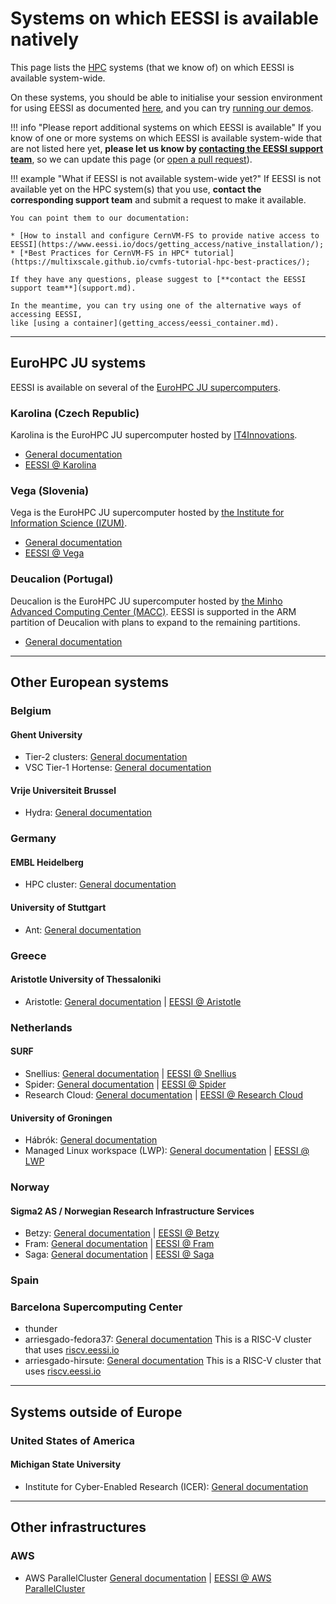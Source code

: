 # Systems on which EESSI is available natively

This page lists the [HPC](https://en.wikipedia.org/wiki/High-performance_computing "High-Performance Computing") systems (that we know of) on which EESSI is available system-wide.

On these systems, you should be able to initialise your session environment for using EESSI as documented [here](using_eessi/setting_up_environment.md),
and you can try [running our demos](using_eessi/eessi_demos.md).

!!! info "Please report additional systems on which EESSI is available"
    If you know of one or more systems on which EESSI is available system-wide that are not listed here yet,
    **please let us know by [contacting the EESSI support team](support.md)**,
    so we can update this page (or [open a pull request](https://github.com/EESSI/docs)).

!!! example "What if EESSI is not available system-wide yet?"
    If EESSI is not available yet on the HPC system(s) that you use,
    **contact the corresponding support team** and submit a request to make it available.
    
    You can point them to our documentation:

    * [How to install and configure CernVM-FS to provide native access to EESSI](https://www.eessi.io/docs/getting_access/native_installation/);
    * [*Best Practices for CernVM-FS in HPC* tutorial](https://multixscale.github.io/cvmfs-tutorial-hpc-best-practices/);

    If they have any questions, please suggest to [**contact the EESSI support team**](support.md).

    In the meantime, you can try using one of the alternative ways of accessing EESSI,
    like [using a container](getting_access/eessi_container.md).

---

## EuroHPC JU systems

EESSI is available on several of the [EuroHPC JU supercomputers](https://eurohpc-ju.europa.eu/supercomputers/our-supercomputers_en).

### Karolina (Czech Republic)

Karolina is the EuroHPC JU supercomputer hosted by [IT4Innovations](https://www.it4i.cz/en).

* [General documentation](https://docs.it4i.cz/karolina/introduction)
* [EESSI @ Karolina](https://docs.it4i.cz/software/eessi)

### Vega (Slovenia)

Vega is the EuroHPC JU supercomputer hosted by [the Institute for Information Science (IZUM)](https://izum.si/en/home).

* [General documentation](https://doc.vega.izum.si)
* [EESSI @ Vega](https://doc.vega.izum.si/eessi)

### Deucalion (Portugal)

Deucalion is the EuroHPC JU supercomputer hosted by [the Minho Advanced Computing Center (MACC)](https://www.macc.fccn.pt/).
EESSI is supported in the ARM partition of Deucalion with plans to expand to the remaining partitions.

* [General documentation](https://docs.deucalion.macc.fccn.pt/)


---

## Other European systems


### Belgium

#### Ghent University

* Tier-2 clusters: [General documentation](https://docs.hpc.ugent.be)
* VSC Tier-1 Hortense: [General documentation](https://docs.vscentrum.be/gent/tier1_hortense.html)

#### Vrije Universiteit Brussel

* Hydra: [General documentation](https://hpc.vub.be)


### Germany

#### EMBL Heidelberg

* HPC cluster: [General documentation](https://www.embl.org/about/info/it-services/it-infrastructure)

#### University of Stuttgart

* Ant: [General documentation](https://www2.icp.uni-stuttgart.de/~jgrad/hpc/_pages/_hpc_facilities/ant.html)

### Greece

#### Aristotle University of Thessaloniki

* Aristotle: [General documentation](https://hpc.it.auth.gr/nodes-summary_en/) | [EESSI @ Aristotle](https://hpc.it.auth.gr/software/eessi/)

### Netherlands

#### SURF

* Snellius: [General documentation](https://servicedesk.surf.nl/wiki/display/WIKI/Snellius) | [EESSI @ Snellius](https://servicedesk.surf.nl/wiki/display/WIKI/EESSI+software+environment)
* Spider: [General documentation](https://doc.spider.surfsara.nl/en/latest/index.html) | [EESSI @ Spider](https://doc.spider.surfsara.nl/en/latest/Pages/software/eessi.html)
* Research Cloud: [General documentation](https://servicedesk.surf.nl/wiki/display/WIKI/SURF+Research+Cloud) | [EESSI @ Research Cloud](https://servicedesk.surf.nl/wiki/display/WIKI/RC+component+EESSI+Client)

#### University of Groningen

* Hábrók: [General documentation](https://wiki.hpc.rug.nl/habrok/introduction/cluster_description)
* Managed Linux workspace (LWP): [General documentation](https://lwpwiki.webhosting.rug.nl/) | [EESSI @ LWP](https://lwpwiki.webhosting.rug.nl/index.php/EESSI)

### Norway

#### Sigma2 AS / Norwegian Research Infrastructure Services

* Betzy: [General documentation](https://documentation.sigma2.no/hpc_machines/betzy.html#betzy) | [EESSI @ Betzy](https://documentation.sigma2.no/software/eessi.html)
* Fram: [General documentation](https://documentation.sigma2.no/hpc_machines/fram.html#fram) | [EESSI @ Fram](https://documentation.sigma2.no/software/eessi.html)
* Saga: [General documentation](https://documentation.sigma2.no/hpc_machines/saga.html#saga) | [EESSI @ Saga](https://documentation.sigma2.no/software/eessi.html)


### Spain

### Barcelona Supercomputing Center

* thunder
* arriesgado-fedora37: [General documentation](https://repo.hca.bsc.es/gitlab/epi-public/risc-v-vector-simulation-environment/-/wikis/HCA-RISC%E2%80%90V-clusters-user-guide)
This is a RISC-V cluster that uses [riscv.eessi.io](https://www.eessi.io/docs/repositories/riscv.eessi.io/)
* arriesgado-hirsute: [General documentation](https://repo.hca.bsc.es/gitlab/epi-public/risc-v-vector-simulation-environment/-/wikis/HCA-RISC%E2%80%90V-clusters-user-guide)
This is a RISC-V cluster that uses [riscv.eessi.io](https://www.eessi.io/docs/repositories/riscv.eessi.io/)

---

## Systems outside of Europe

### United States of America

#### Michigan State University

* Institute for Cyber-Enabled Research (ICER): [General documentation](https://icer.msu.edu/)

---

## Other infrastructures

### AWS

* AWS ParallelCluster [General documentation](https://docs.aws.amazon.com/parallelcluster/) | [EESSI @ AWS ParallelCluster](https://github.com/aws-samples/aws-hpc-recipes/tree/main/recipes/env/eessi)
